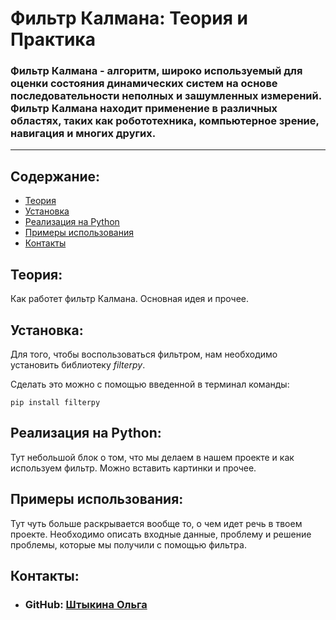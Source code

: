 # **Фильтр Калмана: Теория и Практика**

### **Фильтр Калмана** - алгоритм, широко используемый для оценки состояния динамических систем на основе последовательности неполных и зашумленных измерений. Фильтр Калмана находит применение в различных областях, таких как робототехника, компьютерное зрение, навигация и многих других.

---
## **Содержание:**
- [Теория](#теория)
- [Установка](#установка)
- [Реализация на Python](#реализация-на-python)
- [Примеры использования](#примеры-использования)
- [Контакты](#контакты)

## **Теория:**
Как работет фильтр Калмана. Основная идея и прочее.

## **Установка:**
Для того, чтобы воспользоваться фильтром, нам необходимо установить библиотеку _filterpy_.

Сделать это можно с помощью введенной в терминал команды:
```
pip install filterpy
```

## **Реализация на Python:**
Тут небольшой блок о том, что мы делаем в нашем проекте и как используем фильтр. Можно вставить картинки и прочее.

## **Примеры использования:**
Тут чуть больше раскрывается вообще то, о чем идет речь в твоем проекте. Необходимо описать входные данные, проблему и решение проблемы, которые мы получили с помощью фильтра.

## **Контакты:**

- ### GitHub: [Штыкина Ольга](https://github.com/shtykinao)